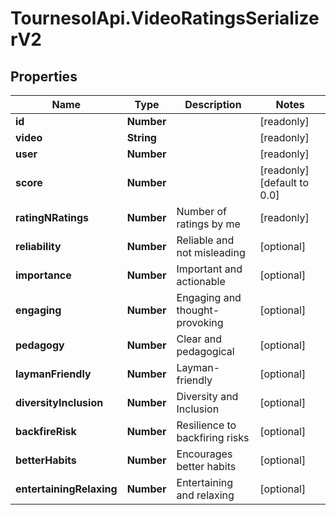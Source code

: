 # TournesolApi.VideoRatingsSerializerV2

## Properties

Name | Type | Description | Notes
------------ | ------------- | ------------- | -------------
**id** | **Number** |  | [readonly] 
**video** | **String** |  | [readonly] 
**user** | **Number** |  | [readonly] 
**score** | **Number** |  | [readonly] [default to 0.0]
**ratingNRatings** | **Number** | Number of ratings by me | [readonly] 
**reliability** | **Number** | Reliable and not misleading | [optional] 
**importance** | **Number** | Important and actionable | [optional] 
**engaging** | **Number** | Engaging and thought-provoking | [optional] 
**pedagogy** | **Number** | Clear and pedagogical | [optional] 
**laymanFriendly** | **Number** | Layman-friendly | [optional] 
**diversityInclusion** | **Number** | Diversity and Inclusion | [optional] 
**backfireRisk** | **Number** | Resilience to backfiring risks | [optional] 
**betterHabits** | **Number** | Encourages better habits | [optional] 
**entertainingRelaxing** | **Number** | Entertaining and relaxing | [optional] 



